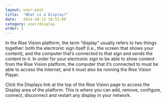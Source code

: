 ```yaml
---
layout: user-post
title:  "What is a Display?"
date:   2014-10-13 10:52:00
category: user/display
order: 1
---
```



In the Rise Vision platform, the term “display” usually refers to two things together: both the electronic sign itself (i.e., the screen that shows your content), and the computer that’s connected to that sign and sends the content to it.  In order for your electronic sign to be able to show content from the Rise Vision platform, the computer that it’s connected to must be able to access the Internet, and it must also be running the Rise Vision Player.

Click the Displays link at the top of the Rise Vision page to access the Display area of the platform.  This is where you can add, remove, configure, connect, disconnect and restart any display in your network. 









